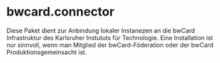 # bwcard.connector
Diese Paket dient zur Anbindung lokaler Instanezen an die bwCard Infrastruktur des Karlsruher Instututs für Technologie. Eine Installation ist nur sinnvoll, wenn man Mitglied der bwCard-Föderation oder der bwCard Produktionsgemeinsacht ist.